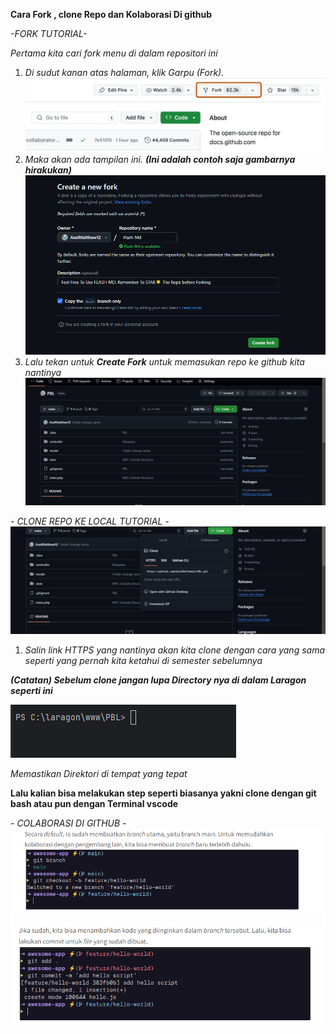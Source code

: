 **Cara Fork , clone Repo dan Kolaborasi Di github**

*-FORK TUTORIAL-*

*Pertama kita cari fork menu di dalam repositori ini*

1. *Di sudut kanan atas halaman, klik Garpu (Fork).*
   ![](ReadMe/fork-button.webp)
2. *Maka akan ada tampilan ini. **(Ini adalah contoh saja gambarnya hirakukan)***
![](ReadMe/img.png)
3. *Lalu tekan untuk **Create Fork** untuk memasukan repo ke github kita nantinya*
![](ReadMe/SetelahFork.png)


*- CLONE REPO KE LOCAL TUTORIAL -*
![](ReadMe/CloneStep1.png)
1. *Salin *link HTTPS* yang nantinya akan kita clone dengan cara yang sama seperti yang pernah kita ketahui di semester 
sebelumnya*

***(Catatan) Sebelum clone jangan lupa Directory nya di dalam Laragon seperti ini***

![](ReadMe/directorytujuan.png)

*Memastikan Direktori di tempat yang tepat*

**Lalu kalian bisa melakukan step seperti biasanya yakni clone dengan git bash atau pun dengan Terminal vscode**


*- COLABORASI DI GITHUB -*
![](ReadMe/Collab1.png)
![](ReadMe/Collab2.png)